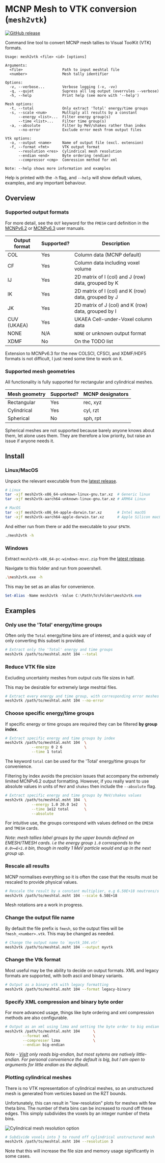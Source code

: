 # MCNP Mesh to VTK conversion (`mesh2vtk`)

[![GitHub release](https://img.shields.io/github/v/release/repositony/mesh2vtk?include_prereleases)](https://github.com/repositony/mesh2vtk/releases/latest)

Command line tool to convert MCNP mesh tallies to Visual ToolKit (VTK) formats.

```text
Usage: mesh2vtk <file> <id> [options]

Arguments:
  <file>                  Path to input meshtal file
  <number>                Mesh tally identifier

Options:
  -v, --verbose...        Verbose logging (-v, -vv)
  -q, --quiet             Supress all log output (overrules --verbose)
  -h, --help              Print help (see more with '--help')

Mesh options:
  -t, --total             Only extract 'Total' energy/time groups
  -s, --scale <num>       Multiply all results by a constant
      --energy <list>...  Filter energy group(s)
      --time <list>...    Filter time group(s)
  -a, --absolute          Filter by MeV/shakes rather than index
      --no-error          Exclude error mesh from output files

Vtk options:
  -o, --output <name>     Name of output file (excl. extension)
  -f, --format <fmt>      VTK output format
      --resolution <res>  Cylindrical mesh resolution
      --endian <end>      Byte ordering (endian)
      --compressor <cmp>  Comression method for xml

Note: --help shows more information and examples
```

Help is printed with the `-h` flag, and `--help` will show default values,
examples, and any important behaviour.

## Overview

### Supported output formats

For more detail, see the `OUT` keyword for the `FMESH` card definition in
the [MCNPv6.2](https://mcnp.lanl.gov/pdf_files/TechReport_2017_LANL_LA-UR-17-29981_WernerArmstrongEtAl.pdf)
or [MCNPv6.3](https://mcnpx.lanl.gov/pdf_files/TechReport_2022_LANL_LA-UR-22-30006Rev.1_KuleszaAdamsEtAl.pdf)
user manuals.

| Output format | Supported? | Description                                         |
| ------------- | ---------- | --------------------------------------------------- |
| COL           | Yes        | Column data (MCNP default)                          |
| CF            | Yes        | Column data including voxel volume                  |
| IJ            | Yes        | 2D matrix of I (col) and J (row) data, grouped by K |
| IK            | Yes        | 2D matrix of I (col) and K (row) data, grouped by J |
| JK            | Yes        | 2D matrix of J (col) and K (row) data, grouped by I |
| CUV (UKAEA)   | Yes        | UKAEA Cell-under-Voxel column data                  |
| NONE          | N/A        | `NONE` or unknown output format                     |
| XDMF          | No         | On the TODO list                                    |

Extension to MCNPv6.3 for the new COLSCI, CFSCI, and XDMF/HDF5 formats is not
difficult, I just need some time to work on it.

### Supported mesh geometries

All functionality is fully supported for rectangular and cylindrical meshes.

| Mesh geometry | Supported? | MCNP designators |
| ------------- | ---------- | ---------------- |
| Rectangular   | Yes        | rec, xyz         |
| Cylindrical   | Yes        | cyl, rzt         |
| Spherical     | No         | sph, rpt         |

Spherical meshes are not supported because barely anyone knows about them, let
alone uses them. They are therefore a low priority, but raise an issue if anyone
needs it.

## Install

### Linux/MacOS

Unpack the relevant executable from the [latest release](https://github.com/repositony/mesh2vtk/releases/latest).

```bash
# Linux
tar -xjf mesh2vtk-x86_64-unknown-linux-gnu.tar.xz  # Generic linux
tar -xjf mesh2vtk-aarch64-unknown-linux-gnu.tar.xz # ARM64 Linux

# MacOS
tar -xjf mesh2vtk-x86_64-apple-darwin.tar.xz       # Intel macOS
tar -xjf mesh2vtk-aarch64-apple-darwin.tar.xz      # Apple Silicon macOS
```

And either run from there or add the executable to your `$PATH`.

```bash
./mesh2vtk -h
```

### Windows

Extract `mesh2vtk-x86_64-pc-windows-msvc.zip` from the [latest release](https://github.com/repositony/mesh2vtk/releases/latest).

Navigate to this folder and run from powershell.

```bash
.\mesh2vtk.exe -h
```

This may be set as an alias for convenience.

```powershell
Set-Alias -Name mesh2vtk -Value C:\Path\To\Folder\mesh2vtk.exe
```

## Examples

### Only use the 'Total' energy/time groups

Often only the `Total` energy/time bins are of interest, and a quick way of
only converting this subset is provided.

```bash
# Extract only the 'Total' energy and time groups
mesh2vtk /path/to/meshtal.msht 104 --total
```

### Reduce VTK file size

Excluding uncertainty meshes from output cuts file sizes in half.

This may be desirable for extremely large meshtal files.

```bash
# Extract every energy and time group, with corresponding error meshes
mesh2vtk /path/to/meshtal.msht 104 --no-error
```

### Choose specific energy/time groups

If specific energy or time groups are required they can be filtered **by group
index**.

```bash
# Extract specific energy and time groups by index
mesh2vtk /path/to/meshtal.msht 104  \
            --energy 0 2 6          \
            --time 1 total
```

The keyword `total` can be used for the 'Total' energy/time groups for
convenience.

Filtering by index avoids the precision issues that accompany the extremely
limited MCNPv6.2 output formatting. However, if you really want to use absolute
values in units of `MeV` and `shakes` then include the `--absolute` flag.

```bash
# Extract specific energy and time groups by MeV/shakes values
mesh2vtk /path/to/meshtal.msht 104  \
            --energy 1.0 20.0 1e2   \
            --time 1e12 total       \
            --absolute
```

For intuitive use, the groups correspond with values defined on the `EMESH`
and `TMESH` cards.

*Note: mesh tallies label groups by the upper bounds defined on EMESH/TMESH
cards. i.e the energy group `1.0` corresponds to the `0.0>=E<1.0` bin,
though in reality 1 MeV particle would end up in the next group up.*

### Rescale all results

MCNP normalises everything so it is often the case that the results must be
rescaled to provide physical values.

```bash
# Rescale the result by a constant multiplier, e.g 6.50E+18 neutrons/s
mesh2vtk /path/to/meshtal.msht 104 --scale 6.50E+18
```

Mesh rotations are a work in progress.

### Change the output file name

By default the file prefix is `fmesh`, so the output files will be
`fmesh_<number>.vtk`. This may be changed as needed.

```bash
# Change the output name to `myvtk_104.vtr`
mesh2vtk /path/to/meshtal.msht 104 --output myvtk
```

### Change the Vtk format

Most useful may be the ability to decide on output formats. XML and legacy
formats are supported, with both ascii and binary variants.

```bash
# Output as a binary vtk with legacy formatting
mesh2vtk /path/to/meshtal.msht 104 --format legacy-binary
```

### Specify XML compression and binary byte order

For more advanced usage, things like byte ordering and xml compression
methods are also configurable.

```bash
# Output as an xml using lzma and setting the byte order to big endian
mesh2vtk /path/to/meshtal.msht 104      \
        --format xml                    \
        --compresser lzma               \
        --endian big-endian
```

*Note - [VisIt](https://visit-dav.github.io/visit-website/index.html) only
reads big-endian, but most sytems are natively little-endian. For personal
convenience the default is big, but I am open to arguments for little endian
as the default.*

### Plotting cylindrical meshes

There is no VTK representation of cylindrical meshes, so an unstructured
mesh is generated from verticies based on the RZT bounds.

Unfortunately, this can result in "low-resolution" plots for meshes with
few theta bins. The number of theta bins can be increased to round off these
edges. This simply subdivides the voxels by an integer number of theta bins.

![Cylindrical mesh resolution option](https://github.com/repositony/meshtal/blob/main/data/assets/cylindrical_mesh_resolution.png)

```bash
# Subdivide voxels into 3 to round off cylindrical unstructured mesh
mesh2vtk /path/to/meshtal.msht 104 --resolution 3
```

Note that this will increase the file size and memory usage significantly
in some cases.
